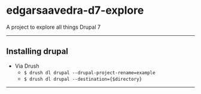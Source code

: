 # edgarsaavedra-d7-explore
A project to explore all things Drupal 7

---

## Installing drupal

  - Via Drush
    - ` $ drush dl drupal --drupal-project-rename=example `
    - ` $ drush dl drupal --destination={$directory} `
    
---

    